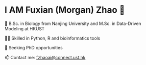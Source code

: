 # I AM Fuxian (Morgan) Zhao 👋

🏫 B.Sc. in Biology from Nanjing University and M.Sc. in Data-Driven Modeling at HKUST    

🧑‍💻 Skilled in Python, R and bioinformatics tools  

🎯 Seeking PhD opportunities

📫 Contact me: fzhaoai@connect.ust.hk


